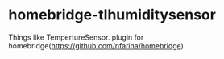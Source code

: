# homebridge-tlhumiditysensor
Things like TempertureSensor. plugin for homebridge(https://github.com/nfarina/homebridge)
